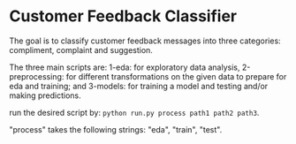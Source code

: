 # Customer Feedback Classifier

The goal is to classify customer feedback messages into three categories: compliment, complaint and suggestion.

The three main scripts are: 1-eda: for exploratory data analysis, 2-preprocessing: for different transformations on the given data to prepare for eda and training; and 3-models: for training a model and testing and/or making predictions.

run the desired script by: 
`python run.py process path1 path2 path3`. 

"process" takes the following strings: "eda", "train", "test".
